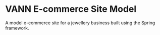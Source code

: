 # VANN E-commerce Site Model

A model e-commerce site for a jewellery business built using the Spring framework.